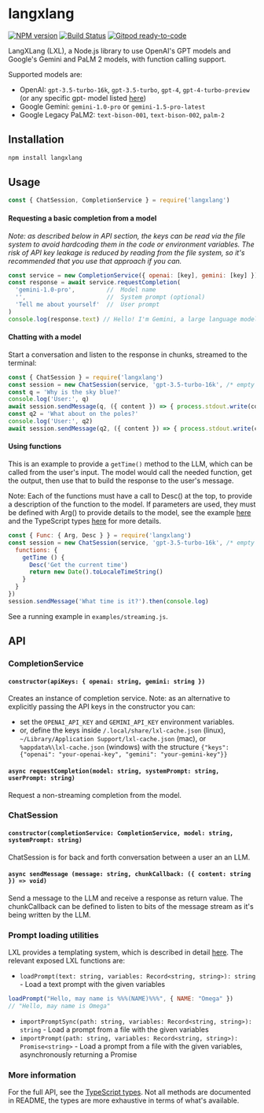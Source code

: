 # langxlang
[![NPM version](https://img.shields.io/npm/v/langxlang.svg)](http://npmjs.com/package/langxlang)
[![Build Status](https://github.com/extremeheat/LXL/actions/workflows/ci.yml/badge.svg)](https://github.com/extremeheat/LXL/actions/workflows/)
[![Gitpod ready-to-code](https://img.shields.io/badge/Gitpod-ready--to--code-blue?logo=gitpod)](https://gitpod.io/#https://github.com/extremeheat/LXL)

LangXLang (LXL), a Node.js library to use OpenAI's GPT models and Google's Gemini and PaLM 2 models, with function calling support.

Supported models are:
* OpenAI: `gpt-3.5-turbo-16k`, `gpt-3.5-turbo`, `gpt-4`, `gpt-4-turbo-preview` (or any specific gpt- model listed [here](https://platform.openai.com/docs/models/))
* Google Gemini: `gemini-1.0-pro` or `gemini-1.5-pro-latest`
* Google Legacy PaLM2: `text-bison-001`, `text-bison-002`, `palm-2`

## Installation
```coffee
npm install langxlang
```

## Usage

```js
const { ChatSession, CompletionService } = require('langxlang')
```

#### Requesting a basic completion from a model

*Note: as described below in API section, the keys can be read via the file system to avoid hardcoding them in the code or environment variables. The risk of API key leakage is reduced by reading from the file system, so it's recommended that you use that approach if you can.*

```js
const service = new CompletionService({ openai: [key], gemini: [key] })
const response = await service.requestCompletion(
  'gemini-1.0-pro',         //  Model name
  '',                       //  System prompt (optional)
  'Tell me about yourself'  //  User prompt
)
console.log(response.text) // Hello! I'm Gemini, a large language model created by Google AI...
```

#### Chatting with a model

Start a conversation and listen to the response in chunks, streamed to the terminal:

```js
const { ChatSession } = require('langxlang')
const session = new ChatSession(service, 'gpt-3.5-turbo-16k', /* empty system prompt */ '')
const q = 'Why is the sky blue?'
console.log('User:', q)
await session.sendMessage(q, ({ content }) => { process.stdout.write(content) })
const q2 = 'What about on the poles?'
console.log('User:', q2)
await session.sendMessage(q2, ({ content }) => { process.stdout.write(content) })
```

#### Using functions

This is an example to provide a `getTime()` method to the LLM, which can be called from the user's input. The model would call the needed function, get the output, then use that to build the response to the user's message.

Note: Each of the functions must have a call to Desc() at the top, to provide a description of the function to the model. If parameters are used, they must be defined with Arg() to provide details to the model, see the example [here](./examples/functions.js) and the TypeScript types [here](./src/index.d.ts) for more details.

```js
const { Func: { Arg, Desc } } = require('langxlang')
const session = new ChatSession(service, 'gpt-3.5-turbo-16k', /* empty system prompt */ '', {
  functions: {
    getTime () {
      Desc('Get the current time')
      return new Date().toLocaleTimeString()
    }
  }
})
session.sendMessage('What time is it?').then(console.log)
```

See a running example in `examples/streaming.js`.

## API

### CompletionService

#### `constructor(apiKeys: { openai: string, gemini: string })`

Creates an instance of completion service.
Note: as an alternative to explicitly passing the API keys in the constructor you can: 
* set the `OPENAI_API_KEY` and `GEMINI_API_KEY` environment variables.
* or, define the keys inside `/.local/share/lxl-cache.json` (linux), `~/Library/Application Support/lxl-cache.json` (mac), or `%appdata%\lxl-cache.json` (windows) with the structure
`{"keys": {"openai": "your-openai-key", "gemini": "your-gemini-key"}}`

#### `async requestCompletion(model: string, systemPrompt: string, userPrompt: string)`

Request a non-streaming completion from the model.

### ChatSession

#### `constructor(completionService: CompletionService, model: string, systemPrompt: string)`

ChatSession is for back and forth conversation between a user an an LLM.

#### `async sendMessage (message: string, chunkCallback: ({ content: string }) => void)`

Send a message to the LLM and receive a response as return value. The chunkCallback
can be defined to listen to bits of the message stream as it's being written by the LLM.


### Prompt loading utilities
LXL provides a templating system, which is described in detail [here](./docs/MarkdownProcessing.md).
The relevant exposed LXL functions are:
* `loadPrompt(text: string, variables: Record<string, string>): string` - Load a text prompt with the given variables
```js
loadPrompt("Hello, may name is %%%(NAME)%%%", { NAME: "Omega" })
// "Hello, may name is Omega"
```
* `importPromptSync(path: string, variables: Record<string, string>): string` - Load a prompt from a file with the given variables
* `importPrompt(path: string, variables: Record<string, string>): Promise<string>` - Load a prompt from a file with the given variables, asynchronously returning a Promise

### More information

For the full API, see the [TypeScript types](./src/index.d.ts). Not all methods are documented in README, the types are
more exhaustive in terms of what's available.
